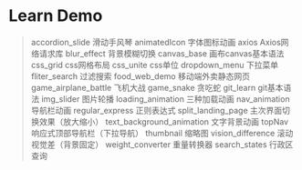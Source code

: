 # Learn Demo

>accordion_slide 滑动手风琴
>animatedIcon 字体图标动画
>axios Axios网络请求库
>blur_effect 背景模糊切换
>canvas_base 画布canvas基本语法
>css_grid css网格布局
>css_unite css单位
>dropdown_menu 下拉菜单
>fliter_search 过滤搜索
>food_web_demo 移动端外卖静态网页
>game_airplane_battle 飞机大战
>game_snake 贪吃蛇
>git_learn git基本语法
>img_slider 图片轮播
>loading_animation 三种加载动画
>nav_animation 导航栏动画
>regular_express 正则表达式
>split_landing_page 主次界面切换效果（放大缩小）
>text_background_animation 文字背景动画
>topNav 响应式顶部导航栏（下拉导航）
>thumbnail 缩略图
>vision_difference 滚动视觉差（背景固定）
>weight_converter 重量转换器
>search_states 行政区查询
